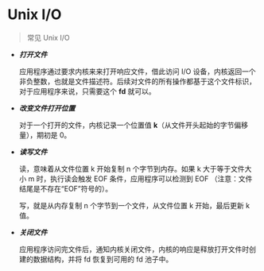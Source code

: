 # Unix I/O

> 常见 Unix I/O

* ***打开文件***

    应用程序通过要求内核来来打开响应文件，借此访问 I/O 设备，内核返回一个非负整数，也就是文件描述符。后续对文件的所有操作都基于这个文件标识，对于应用程序来说，只需要这个 **fd** 就可以。

* ***改变文件打开位置***

    对于一个打开的文件，内核记录一个位置值 **k**（从文件开头起始的字节偏移量），期初是 0。

* ***读写文件***

    读，意味着从文件位置 k 开始复制 n 个字节到内存。如果 k 大于等于文件大小 m 时，执行读会触发 EOF 条件，应用程序可以检测到 EOF （注意：文件结尾是不存在“EOF”符号的）。

    写，就是从内存复制 n 个字节到一个文件，从文件位置 k 开始，最后更新 k 值。

* ***关闭文件***

    应用程序访问完文件后，通知内核关闭文件，内核的响应是释放打开文件时创建的数据结构，并将 fd 恢复到可用的 fd 池子中。